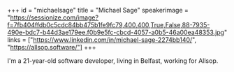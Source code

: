 +++
id = "michaelsage"
title = "Michael Sage"
speakerimage = "https://sessionize.com/image?f=7fb404ffdb0c5cdc84bb475b1fe9fc79,400,400,True,False,88-7935-490e-bdc7-b44d3ae179ee.f0b9e5fc-cbcd-4057-a0b5-46a00ea48353.jpg"
links = ["https://www.linkedin.com/in/michael-sage-2274bb140/", "https://allsop.software/"]
+++

I'm a 21-year-old software developer, living in Belfast, working for Allsop.